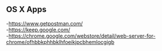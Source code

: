 ## OS X Apps


-https://www.getpostman.com/  
-https://keep.google.com/  
-https://chrome.google.com/webstore/detail/web-server-for-chrome/ofhbbkphhbklhfoeikjpcbhemlocgigb 

